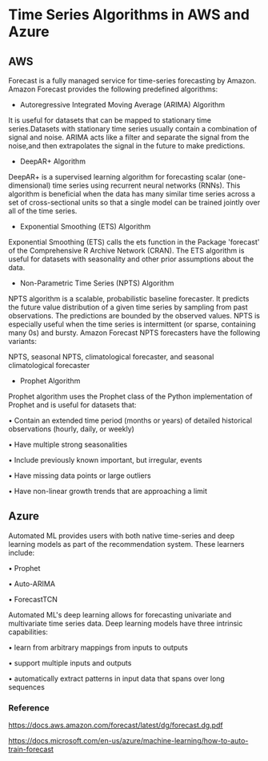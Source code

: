 # Time Series Algorithms in AWS and Azure

## AWS 

Forecast is a fully managed service for time-series forecasting by Amazon. Amazon Forecast provides the following predefined algorithms:
 
* Autoregressive Integrated Moving Average (ARIMA) Algorithm 

It is useful for datasets that can be mapped to stationary time series.Datasets with stationary time series usually contain a combination of signal and noise. 
ARIMA acts like a filter and separate the signal from the noise,and then extrapolates the signal in the future to make predictions.

* DeepAR+ Algorithm 

DeepAR+ is a supervised learning algorithm for forecasting scalar (one-dimensional) time series using recurrent neural networks (RNNs). 
This algorithm is beneficial when the data has many similar time series across a set of cross-sectional units so that a single model 
can be trained jointly over all of the time series. 

* Exponential Smoothing (ETS) Algorithm 

Exponential Smoothing (ETS) calls the ets function in the Package 'forecast' of the Comprehensive R Archive Network (CRAN).
The ETS algorithm is useful for datasets with seasonality and other prior assumptions about the data. 

* Non-Parametric Time Series (NPTS) Algorithm 

NPTS algorithm is a scalable, probabilistic baseline forecaster. It predicts the future value distribution of a given time series by 
sampling from past observations. The predictions are bounded by the observed values. NPTS is especially useful when the
time series is intermittent (or sparse, containing many 0s) and bursty. Amazon Forecast NPTS forecasters have the following variants: 

NPTS, seasonal NPTS, climatological forecaster, and seasonal climatological forecaster

* Prophet Algorithm 

Prophet algorithm  uses the Prophet class of the Python implementation of Prophet and is useful for datasets that:

• Contain an extended time period (months or years) of detailed historical observations (hourly, daily, or weekly)

• Have multiple strong seasonalities

• Include previously known important, but irregular, events

• Have missing data points or large outliers

• Have non-linear growth trends that are approaching a limit


## Azure 

Automated ML provides users with both native time-series and deep learning models as part of the recommendation system. These learners include:

• Prophet

• Auto-ARIMA

• ForecastTCN

Automated ML's deep learning allows for forecasting univariate and multivariate time series data. Deep learning models have three intrinsic capabilities:

• learn from arbitrary mappings from inputs to outputs

• support multiple inputs and outputs

• automatically extract patterns in input data that spans over long sequences


### Reference

<https://docs.aws.amazon.com/forecast/latest/dg/forecast.dg.pdf>

<https://docs.microsoft.com/en-us/azure/machine-learning/how-to-auto-train-forecast>
